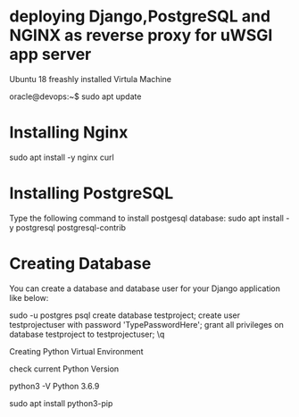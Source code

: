 # deploying Django,PostgreSQL and NGINX as reverse proxy for uWSGI app server

Ubuntu 18 freashly installed Virtula Machine

oracle@devops:~$ sudo apt update



# Installing Nginx
sudo apt install -y nginx curl

# Installing PostgreSQL
Type the following command to install postgesql database:
sudo apt install -y postgresql postgresql-contrib

# Creating Database
You can create a database and database user for your Django application like below:

sudo -u postgres psql
create database testproject;
create user testprojectuser with password 'TypePasswordHere';
grant all privileges on database testproject to testprojectuser;
\q



Creating Python Virtual Environment

check current Python Version 

python3 -V
Python 3.6.9

sudo apt install python3-pip

